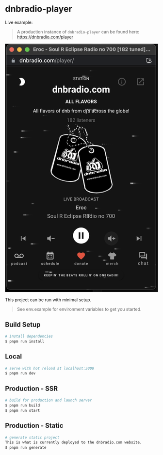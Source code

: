 # dnbradio-player

Live example:

> A production instance of `dnbradio-player` can be found here: https://dnbradio.com/player

![dnbradio-player](https://github.com/dnbradio/dnbradio-player/raw/main/static/dnbradio-screenshot.png)

This project can be run with minimal setup.

> See env.example for environment variables to get you started.

## Build Setup

```bash
# install dependencies
$ pnpm run install
```

## Local

```bash
# serve with hot reload at localhost:3000
$ pnpm run dev
```

## Production - SSR

```bash
# build for production and launch server
$ pnpm run build
$ pnpm run start
```

## Production - Static

```bash
# generate static project
This is what is currently deployed to the dnbradio.com website.
$ pnpm run generate
```
